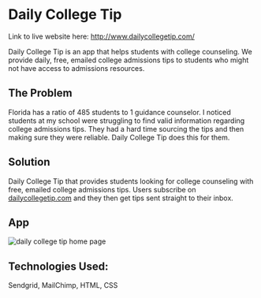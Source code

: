 # Daily College Tip

Link to live website here: http://www.dailycollegetip.com/

Daily College Tip is an app that helps students with college counseling. We provide daily, free, emailed college admissions tips to students who might not have access to admissions resources. 

## The Problem

Florida has a ratio of 485 students to 1 guidance counselor. I noticed students at my school were struggling to find valid information regarding college admissions tips. They had a hard time sourcing the tips and then making sure they were reliable. Daily College Tip does this for them. 

## Solution

Daily College Tip that provides students looking for college counseling with free, emailed college admissions tips. Users subscribe on [dailycollegetip.com](http://www.dailycollegetip.com/) and they then get tips sent straight to their inbox. 

## App

![daily college tip home page](https://github.com/lindsayesterman/college-tips/blob/master/dcthome.jpg?raw=true)


## Technologies Used:

Sendgrid, MailChimp, HTML, CSS

